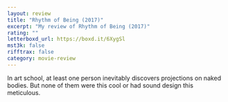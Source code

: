 ```yaml
---
layout: review
title: "Rhythm of Being (2017)"
excerpt: "My review of Rhythm of Being (2017)"
rating: ""
letterboxd_url: https://boxd.it/6XygSl
mst3k: false
rifftrax: false
category: movie-review
---
```


In art school, at least one person inevitably discovers projections on naked bodies. But none of them were this cool or had sound design this meticulous.
